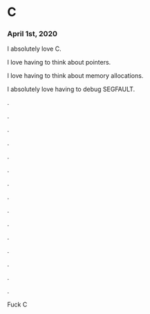 # C

### April 1st, 2020

I absolutely love C.

I love having to think about pointers.

I love having to think about memory allocations.

I absolutely love having to debug SEGFAULT.

.

.

.

.

.

.

.

.

.

.

.

.

.

.

.

Fuck C
